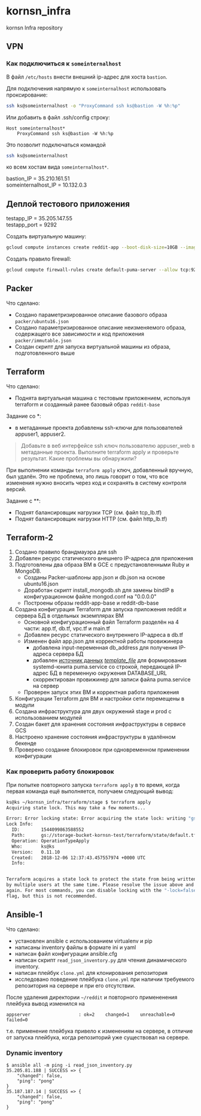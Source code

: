# kornsn_infra
kornsn Infra repository


## VPN

### Как подключиться к `someinternalhost`

В файл `/etc/hosts` внести внешний ip-адрес для хоста `bastion`.

Для подключения напрямую к `someinternalhost` использовать проксирование:

```bash
ssh ks@someinternalhost -o "ProxyCommand ssh ks@bastion -W %h:%p"
```

Или добавить в файл .ssh/config строку:
```
Host someinternalhost*
    ProxyCommand ssh ks@bastion -W %h:%p
```

Это позволит подключаться командой 
```bash
ssh ks@someinternalhost
```
ко всем хостам вида `someinternalhost*`.



bastion_IP = 35.210.161.51  
someinternalhost_IP = 10.132.0.3



## Деплой тестового приложения

testapp_IP = 35.205.147.55  
testapp_port = 9292


Создать виртуальную машину:
```bash
gcloud compute instances create reddit-app --boot-disk-size=10GB --image-family=ubuntu-1604-lts --image-project=ubuntu-os-cloud --machine-type=g1-small --tags puma-server --restart-on-failure --metadata-from-file startup-script=startup.sh
```

Создать правило firewall:
```bash
gcloud compute firewall-rules create default-puma-server --allow tcp:9292 --target-tags=puma-server --source-ranges=0.0.0.0/0
```



## Packer

Что сделано:

- Создано параметризированное описание базового образа `packer/ubuntu16.json`
- Создано параметризированное описание неизменяемого образа, содержащего все зависимости
  и код приложения `packer/immutable.json`
- Создан скрипт для запуска виртуальной машины из образа, подготовленного выше



## Terraform

Что сделано:

- Поднята виртуальная машина с тестовым приложением, используя terraform и созданный ранее базовый образ `reddit-base`

Задание со *:

- в метаданные проекта добавлены ssh-ключи для пользователей appuser1, appuser2.
 
> Добавьте в веб интерфейсе ssh ключ пользователю appuser_web в метаданные проекта. Выполните
terraform apply и проверьте результат. Какие проблемы вы обнаружили?

При выполнении команды `terraform apply` ключ, добавленный вручную, был удалён.
Это не проблема, это лишь говорит о том, что все изменения нужно вносить через код и сохранять
в систему контроля версий.


Задание с **:

- Поднят балансировщик нагрузки TCP (см. файл tcp_lb.tf)
- Поднят балансировщик нагрузки HTTP (см. файл http_lb.tf)



## Terraform-2

1. Создано правило брандмауэра для ssh
2. Добавлен ресурс статического внешнего IP-адреса для приложения 
3. Подготовлены два образа ВМ в GCE с предустановленными Ruby и MongoDB. 
   - Созданы Packer-шаблоны app.json и db.json на основе ubuntu16.json
   - Доработан скрипт install_mongodb.sh для замены bindIP в конфигурационном файле mongod.conf на "0.0.0.0"
   - Построены образы reddit-app-base и reddit-db-base
4. Создана конфигурация Terraform для запуска приложения reddit и сервера БД в отдельных экземплярах ВМ
   - Основной конфигурационный файл Terraform разделён на 4 части: app.tf, db.tf, vpc.tf и main.tf
   - Добавлен ресурс статического внутреннего IP-адреса в db.tf
   - Изменен файл app.json для корректной работы провижинера
	    * добавлена input-переменная db_address для получения IP-адреса сервера БД 
	    * добавлен [источник данных](https://www.terraform.io/docs/configuration/data-sources.html) [*template_file*](https://www.terraform.io/docs/providers/template/d/file.html) для формирования systemd-юнита puma.service со строкой, передающей IP-адрес БД в переменную окружения DATABASE_URL
  	  * скорректирован провижинер для записи файла puma.service на сервер
   - Проверен запуск этих ВМ и корректная работа приложения
5. Конфигурации Terraform для ВМ и настройки сети перемещены в модули
6. Создана инфраструктура для двух окружений stage и prod с использованием модулей
7. Создан бакет для хранения состояния инфраструктуры в сервисе GCS
8. Настроено хранение состояния инфраструктуры в удалённом бекенде
9. Проверено создание блокировок при одновременном применении конфигурации


### Как проверить работу блокировок

При попытке повторного запуска `terraform apply` в то время, когда первая команда ещё выполняется,
получаем следующий вывод:
```bash
ks@ks ~/kornsn_infra/terraform/stage $ terraform apply
Acquiring state lock. This may take a few moments...

Error: Error locking state: Error acquiring the state lock: writing "gs://storage-bucket-kornsn-test/terraform/state/default.tflock" failed: googleapi: Error 412: Precondition Failed, conditionNotMet
Lock Info:
  ID:        1544099863588552
  Path:      gs://storage-bucket-kornsn-test/terraform/state/default.tflock
  Operation: OperationTypeApply
  Who:       ks@ks
  Version:   0.11.10
  Created:   2018-12-06 12:37:43.457557974 +0000 UTC
  Info:      


Terraform acquires a state lock to protect the state from being written
by multiple users at the same time. Please resolve the issue above and try
again. For most commands, you can disable locking with the "-lock=false"
flag, but this is not recommended.
```



## Ansible-1

Что сделано:
- установлен ansible с использованием virtualenv и pip
- написаны inventory файлы в формате ini и yaml
- написан файл конфигурации ansible.cfg
- написан скрипт `read_json_inventory.py` для чтения динамического inventory.
- написан плейбук `clone.yml` для клонирования репозитория
- исследовано поведение плейбука `clone.yml` при наличии требуемого репозитория на сервере
и при его отсутствии.

После удаления директории `~/reddit` и повторного примененения плейбука вывод изменился на 
```
appserver                  : ok=2    changed=1    unreachable=0    failed=0 
```
т.е. применение плейбука привело к изменениям на сервере, в отличие от запуска плейбука, когда репозиторий уже существовал
на сервере.


### Dynamic inventory
```
$ ansible all -m ping -i read_json_inventory.py 
35.205.81.188 | SUCCESS => {
    "changed": false,
    "ping": "pong"
}
35.187.187.14 | SUCCESS => {
    "changed": false,
    "ping": "pong"
}
```
